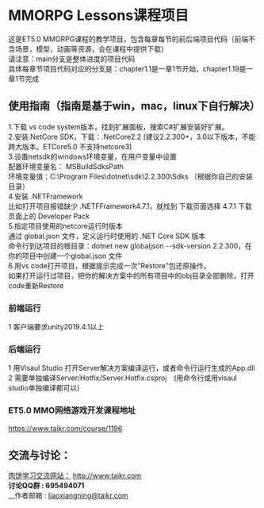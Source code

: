 # MMORPG Lessons课程项目
这是ET5.0 MMORPG课程的教学项目，包含每章每节的前后端项目代码（前端不含场景，模型，动画等资源，会在课程中提供下载）  
    请注意：main分支是整体进度的项目代码  
           具体每章节项目代码对应的分支是：chapter1.1是一章1节开始，chapter1.19是一章1节完成

## 使用指南（指南是基于win，mac，linux下自行解决）
1.下载 vs code system版本，找到扩展面板，搜索C#扩展安装好扩展。  
2.安装.NetCore SDK，下载：.NetCore2.2  (建议2.2.300+，3.0以下版本，不能跨大版本。ETCore5.0 不支持netcore3)  
3.设置netsdk的windows环境变量，在用户变量中设置  
配置环境变量名： MSBuildSdksPath  
环境变量值：C:\Program Files\dotnet\sdk\2.2.300\Sdks （根据你自己的安装目录）  
4.安装 .NETFramework  
比如打开项目报错缺少 .NETFFramework4.7.1，就找到 下载页面选择 4.7.1  下载页面上的 Developer Pack  
5.指定项目使用的netcore运行时版本  
通过 global.json 文件，定义运行时使用的 .NET Core SDK 版本  
命令行到达项目的根目录：dotnet new globaljson --sdk-version 2.2.300，在你的项目中创建一个global.json 文件  
6.用vs code打开项目，根据提示完成一次"Restore"包还原操作。  
如果打开运行过项目，把你的解决方案中的所有项目中的obj目录全部删除，打开code重新Restore

### 前端运行  
1 客户端要求unity2019.4.1以上
### 后端运行  
1 用Visaul Studio 打开Server解决方案编译运行，或者命令行运行生成的App.dll  
2 需要单独编译Server/Hotfix/Server.Hotfix.csproj　(用命令行或用visaul studio单独编译都可以)  

### ET5.0 MMO网络游戏开发课程地址
https://www.taikr.com/course/1196

## 交流与讨论：  
[肉饼学习交流网站：](http://www.taikr.com) http://www.taikr.com  
__讨论QQ群 : 695494071__  
__作者邮箱 : liaoxiangning@taikr.com

